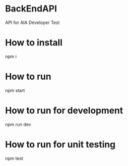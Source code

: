 # BackEndAPI
API for AIA Developer Test

# How to install
npm i

# How to run
npm start

# How to run for development
npm run dev

# How to run for unit testing
npm test
